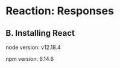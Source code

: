Reaction: Responses
===================

B. Installing React
-------------------
node version: v12.18.4

npm version: 6.14.6

